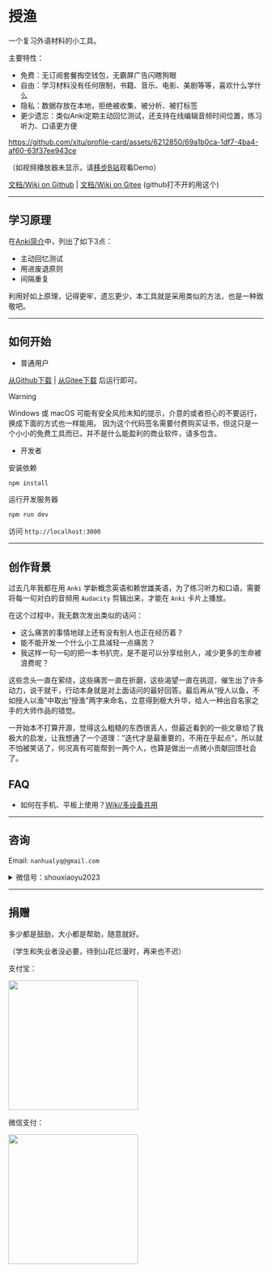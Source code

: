 # 授渔

一个复习外语材料的小工具。

主要特性：
- 免费：无订阅套餐掏空钱包，无霸屏广告闪瞎狗眼
- 自由：学习材料没有任何限制，书籍、音乐、电影、美剧等等，喜欢什么学什么
- 隐私：数据存放在本地，拒绝被收集、被分析、被打标签
- 更少遗忘：类似Anki定期主动回忆测试，还支持在线编辑音频时间位置，练习听力、口语更方便

<!-- demo video -->

<!-- for github -->
https://github.com/xitu/profile-card/assets/6212850/69a1b0ca-1df7-4ba4-af60-63f37ee943ce
<!-- for gitee -->
（如视频播放器未显示，请[移步B站](https://www.bilibili.com/video/BV1cV4y1v751/)观看Demo）

[文档/Wiki on Github](https://github.com/nanhualyq/shouyu/wiki) | 
[文档/Wiki on Gitee](https://gitee.com/shouxiaoyu/shouyu/wikis) (github打不开的用这个)

---
## 学习原理
在[Anki简介](http://www.ankichina.net/manual/anki/)中，列出了如下3点：
- 主动回忆测试
- 用进废退原则
- 间隔重复

利用好如上原理，记得更牢，遗忘更少，本工具就是采用类似的方法，也是一种致敬吧。

---
## 如何开始

- 普通用户

[从Github下载](https://github.com/nanhualyq/shouyu/releases) | 
[从Gitee下载](https://gitee.com/shouxiaoyu/shouyu/releases)
后运行即可。

> [!WARNING]
> Windows 或 macOS 可能有安全风险未知的提示，介意的或者担心的不要运行，换成下面的方式也一样能用。
> 因为这个代码签名需要付费购买证书，但这只是一个小小的免费工具而已，并不是什么能盈利的商业软件，请多包含。

- 开发者

安装依赖
```js
npm install
```

运行开发服务器
```js
npm run dev
```

访问 `http://localhost:3000`

---
## 创作背景
过去几年我都在用 `Anki` 学新概念英语和赖世雄美语，为了练习听力和口语，需要将每一句对白的音频用 `Audacity` 剪辑出来，才能在 `Anki` 卡片上播放。

在这个过程中，我无数次发出类似的诘问：
- 这么痛苦的事情地球上还有没有别人也正在经历着？
- 能不能开发一个什么小工具减轻一点痛苦？
- 我这样一句一句的把一本书扒完，是不是可以分享给别人，减少更多的生命被浪费呢？

这些念头一直在萦绕，这些痛苦一直在折磨，这些渴望一直在挑逗，催生出了许多动力，说干就干，行动本身就是对上面诘问的最好回答。最后再从“授人以鱼，不如授人以渔”中取出“授渔”两字来命名，立意得到极大升华，给人一种出自名家之手的大师作品的错觉。

一开始本不打算开源，觉得这么粗糙的东西很丢人，但最近看到的一些文章给了我极大的启发，让我想通了一个道理：”迭代才是最重要的，不用在乎起点“，所以就不怕被笑话了，何况真有可能帮到一两个人，也算是做出一点微小贡献回馈社会了。

## FAQ
- 如何在手机、平板上使用？[Wiki/多设备共用](https://github.com/nanhualyq/shouyu/wiki/%E5%A4%9A%E8%AE%BE%E5%A4%87%E5%85%B1%E7%94%A8)

---
## 咨询
Email: `nanhualyq@gmail.com`
<details>
<summary>微信号：shouxiaoyu2023</summary>
<img width="256" src="https://github-production-user-asset-6210df.s3.amazonaws.com/6212850/256467999-89fe3722-ee40-4898-aaaa-f16574ac4a9d.png"/>
</details>

---
## 捐赠

多少都是鼓励，大小都是帮助，随意就好。

（学生和失业者没必要，待到山花烂漫时，再来也不迟）

支付宝：

<img width="256" src="https://github-production-user-asset-6210df.s3.amazonaws.com/6212850/256462604-152a3217-5ff9-4a26-999f-0d5c20b1087a.jpg"/>


微信支付：

<img width="256" src="https://github-production-user-asset-6210df.s3.amazonaws.com/6212850/256462827-27030ec3-edae-447f-87ac-6590b685f644.jpg"/>
